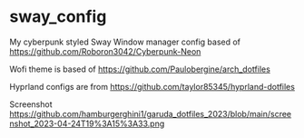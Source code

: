 # sway_config

My cyberpunk styled Sway Window manager config based of https://github.com/Roboron3042/Cyberpunk-Neon


Wofi theme is based of https://github.com/Paulobergine/arch_dotfiles


Hyprland configs are from https://github.com/taylor85345/hyprland-dotfiles


Screenshot
https://github.com/hamburgerghini1/garuda_dotfiles_2023/blob/main/screenshot_2023-04-24T19%3A15%3A33.png
